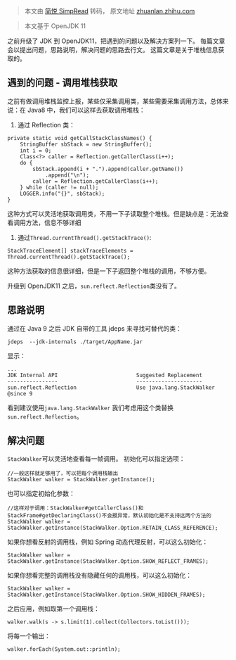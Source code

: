 > 本文由 [简悦 SimpRead](http://ksria.com/simpread/) 转码， 原文地址 [zhuanlan.zhihu.com](https://zhuanlan.zhihu.com/p/82025801?utm_campaign=shareopn&utm_medium=social&utm_psn=1796480364639813635&utm_source=wechat_session)

> 本文基于 OpenJDK 11

之前升级了 JDK 到 OpenJDK11，把遇到的问题以及解决方案列一下。 每篇文章会以提出问题，思路说明，解决问题的思路去行文。 这篇文章是关于堆栈信息获取的。

遇到的问题 - 调用堆栈获取
--------------

之前有做调用堆栈监控上报，某些仅采集调用类，某些需要采集调用方法，总体来说：在 Java8 中，我们可以这样去获取调用堆栈：

1.  通过 Reflection 类：

```
private static void getCallStackClassNames() {
    StringBuffer sbStack = new StringBuffer();
    int i = 0;
    Class<?> caller = Reflection.getCallerClass(i++);
    do {
        sbStack.append(i + ".").append(caller.getName())
            .append("\n");
        caller = Reflection.getCallerClass(i++);
    } while (caller != null);
    LOGGER.info("{}", sbStack);
}

```

这种方式可以灵活地获取调用类，不用一下子读取整个堆栈。但是缺点是：无法查看调用方法，信息不够详细

1.  通过`Thread.currentThread().getStackTrace()`:

```
StackTraceElement[] stackTraceElements = Thread.currentThread().getStackTrace();

```

这种方法获取的信息很详细，但是一下子返回整个堆栈的调用，不够方便。

升级到 OpenJDK11 之后，`sun.reflect.Reflection`类没有了。

思路说明
----

通过在 Java 9 之后 JDK 自带的工具 jdeps 来寻找可替代的类：

```
jdeps  --jdk-internals ./target/AppName.jar

```

显示：

```
...
JDK Internal API                         Suggested Replacement
----------------                         ---------------------
sun.reflect.Reflection                   Use java.lang.StackWalker @since 9

```

看到建议使用`java.lang.StackWalker` 我们考虑用这个类替换`sun.reflect.Reflection`。

解决问题
----

`StackWalker`可以灵活地查看每一帧调用。 初始化可以指定选项：

```
//一般这样就足够用了，可以把每个调用栈输出
StackWalker walker = StackWalker.getInstance();

```

也可以指定初始化参数：

```
//这样对于调用：StackWalker#getCallerClass()和StackFrame#getDeclaringClass()不会报异常，默认初始化是不支持这两个方法的
StackWalker walker = StackWalker.getInstance(StackWalker.Option.RETAIN_CLASS_REFERENCE);

```

如果你想看反射的调用栈，例如 Spring 动态代理反射，可以这么初始化：

```
StackWalker walker = StackWalker.getInstance(StackWalker.Option.SHOW_REFLECT_FRAMES);

```

如果你想看完整的调用栈没有隐藏任何的调用栈，可以这么初始化：

```
StackWalker walker = StackWalker.getInstance(StackWalker.Option.SHOW_HIDDEN_FRAMES);

```

之后应用，例如取第一个调用栈：

```
walker.walk(s -> s.limit(1).collect(Collectors.toList()));

```

将每一个输出：

```
walker.forEach(System.out::println);

```